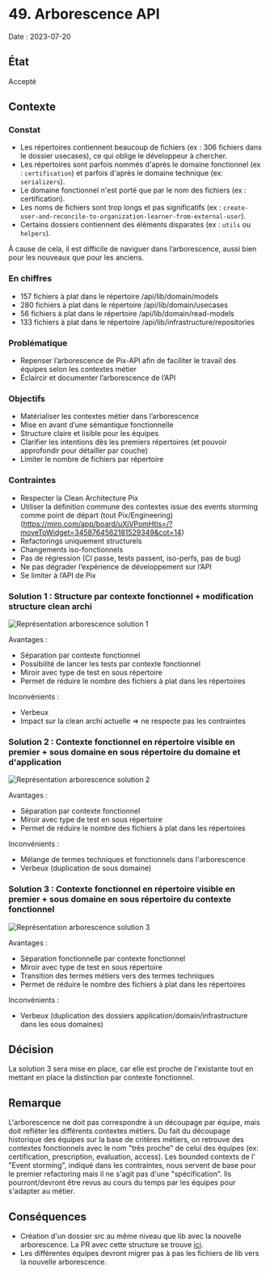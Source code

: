 # 49. Arborescence API

Date : 2023-07-20

## État

Accepté

## Contexte

### Constat

- Les répertoires contiennent beaucoup de fichiers (ex : 306 fichiers dans le dossier usecases), ce qui oblige le développeur à chercher.
- Les répertoires sont parfois nommés d'après le domaine fonctionnel (ex : `certification`) et parfois d'après le domaine technique (ex: `serializers`).
- Le domaine fonctionnel n'est porté que par le nom des fichiers (ex : certification).
- Les noms de fichiers sont trop longs et pas significatifs (ex : `create-user-and-reconcile-to-organization-learner-from-external-user`).
- Certains dossiers contiennent des éléments disparates (ex : `utils` ou `helpers`).

À cause de cela, il est difficile de naviguer dans l’arborescence, aussi bien pour les nouveaux que pour les anciens.

### En chiffres

- 157 fichiers à plat dans le répertoire /api/lib/domain/models
- 280 fichiers à plat dans le répertoire /api/lib/domain/usecases
- 56 fichiers à plat dans le répertoire /api/lib/domain/read-models
- 133 fichiers à plat dans le répertoire /api/lib/infrastructure/repositories

### Problématique

- Repenser l’arborescence de Pix-API afin de faciliter le travail des équipes selon les contextes métier
- Éclaircir et documenter l’arborescence de l’API

### Objectifs

- Matérialiser les contextes métier dans l’arborescence
- Mise en avant d’une sémantique fonctionnelle
- Structure claire et lisible pour les équipes
- Clarifier les intentions dès les premiers répertoires (et pouvoir approfondir pour détailler par couche)
- Limiter le nombre de fichiers par répertoire

### Contraintes

- Respecter la Clean Architecture Pix
- Utiliser la définition commune des contextes issue des events storming comme point de départ (tout Pix/Engineering) (https://miro.com/app/board/uXjVPomHtls=/?moveToWidget=3458764562181529349&cot=14)
- Refactorings uniquement structurels
- Changements iso-fonctionnels
- Pas de régression (CI passe, tests passent, iso-perfs, pas de bug)
- Ne pas dégrader l’expérience de développement sur l’API
- Se limiter à l’API de Pix

### Solution 1 : Structure par contexte fonctionnel + modification structure clean archi

![Représentation arborescence solution 1](../assets/tree-organization/proposition_1.png "Proposition 1")

Avantages :

- Séparation par contexte fonctionnel
- Possibilité de lancer les tests par contexte fonctionnel
- Miroir avec type de test en sous répertoire
- Permet de réduire le nombre des fichiers à plat dans les répertoires

Inconvénients :

- Verbeux
- Impact sur la clean archi actuelle => ne respecte pas les contraintes

### Solution 2 : Contexte fonctionnel en répertoire visible en premier + sous domaine en sous répertoire du domaine et d'application

![Représentation arborescence solution 2](../assets/tree-organization/proposition_2.png "Proposition 2")

Avantages :

- Séparation par contexte fonctionnel
- Miroir avec type de test en sous répertoire
- Permet de réduire le nombre des fichiers à plat dans les répertoires

Inconvénients :

- Mélange de termes techniques et fonctionnels dans l'arborescence
- Verbeux (duplication de sous domaine)

### Solution 3 : Contexte fonctionnel en répertoire visible en premier + sous domaine en sous répertoire du contexte fonctionnel

![Représentation arborescence solution 3](../assets/tree-organization/proposition_3.png "Proposition 3")

Avantages :

- Séparation fonctionnelle par contexte fonctionnel
- Miroir avec type de test en sous répertoire
- Transition des termes métiers vers des termes techniques
- Permet de réduire le nombre des fichiers à plat dans les répertoires

Inconvénients :

- Verbeux (duplication des dossiers application/domain/infrastructure dans les sous domaines)

## Décision

La solution 3 sera mise en place, car elle est proche de l'existante tout en mettant en place la distinction par contexte fonctionnel.

## Remarque

L'arborescence ne doit pas correspondre à un découpage par équipe, mais doit refléter les différents contextes métiers.
Du fait du découpage historique des équipes sur la base de critères métiers, on retrouve des contextes fonctionnels avec le nom "très proche" de celui des équipes (ex: certification, prescription, evaluation, access).
Les bounded contexts de l' "Event storming", indiqué dans les contraintes, nous servent de base pour le premier refactoring mais il ne s'agit pas d'une "spécification".
Ils pourront/devront être revus au cours du temps par les équipes pour s'adapter au métier.

## Conséquences

- Création d'un dossier src au même niveau que lib avec la nouvelle arborescence. La PR avec cette structure se trouve [ici](https://github.com/1024pix/pix/pull/6658).
- Les différentes équipes devront migrer pas à pas les fichiers de lib vers la nouvelle arborescence.

